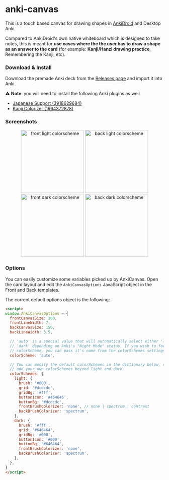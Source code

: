 # anki-canvas

This is a touch based canvas for drawing shapes in [AnkiDroid](https://github.com/ankidroid/Anki-Android) and Desktop Anki.

Compared to AnkiDroid's own native whiteboard which is designed to take notes,
this is meant for **use cases where the the user has to draw a shape as an
answer to the card** (for example: **Kanji/Hanzi drawing practice**,
Remembering the Kanji, etc).


### Download & Install

Download the premade Anki deck from the [Releases page](https://github.com/pigoz/anki-canvas/releases/latest) and import it into Anki.

⚠ **Note**: you will need to install the following Anki plugins as well

* [Japanese Support (3918629684)](https://ankiweb.net/shared/info/3918629684)
* [Kanji Colorizer (1964372878)](https://ankiweb.net/shared/info/1964372878)

### Screenshots

<p align="center">
  <img src="https://user-images.githubusercontent.com/24681/71559422-f5a86380-2a5d-11ea-8bb1-531ea50647ae.png" width="200" title="front light colorscheme">
  <img src="https://user-images.githubusercontent.com/24681/71559421-f5a86380-2a5d-11ea-98d6-706d4c284402.png" width="200" title="back light colorscheme">
  <img src="https://user-images.githubusercontent.com/24681/71559420-f50fcd00-2a5d-11ea-8b06-242a3ea231c3.png" width="200" title="front dark colorscheme">
  <img src="https://user-images.githubusercontent.com/24681/71559418-f50fcd00-2a5d-11ea-972a-9266ece65015.png" width="200" title="back dark colorscheme">
</p>

### Options

You can easily customize some variables picked up by AnkiCanvas. Open the card
layout and edit the `AnkiCanvasOptions` JavaScript object in the Front and
Back templates.


The current default options object is the following:

```html
<script>
window.AnkiCanvasOptions = {
  frontCanvasSize: 300,
  frontLineWidth: 7,
  backCanvasSize: 150,
  backLineWidth: 3.5,

  // 'auto' is a special value that will automatically select either 'light' or
  // 'dark' depending on Anki's "Night Mode" status. If you wish to force a
  // colorScheme, you can pass it's name from the colorSchemes settings below.
  colorScheme: 'auto',

  // You can modify the default colorSchemes in the dictionary below, or even
  // add your own colorSchemes beyond light and dark.
  colorSchemes: {
    light: {
      brush: '#000',
      grid: '#dcdcdc',
      gridBg: '#fff',
      buttonIcon: '#464646',
      buttonBg: '#dcdcdc',
      frontBrushColorizer: 'none', // none | spectrum | contrast
      backBrushColorizer: 'spectrum',
    },
    dark: {
      brush: '#fff',
      grid: '#646464',
      gridBg: '#000',
      buttonIcon: '#000',
      buttonBg: '#646464',
      frontBrushColorizer: 'none',
      backBrushColorizer: 'spectrum',
    },
  },
}
</script>
```
